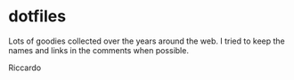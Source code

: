 # dotfiles
Lots of goodies collected over the years around the web. 
I tried to keep the names and links in the comments when possible.

  Riccardo
